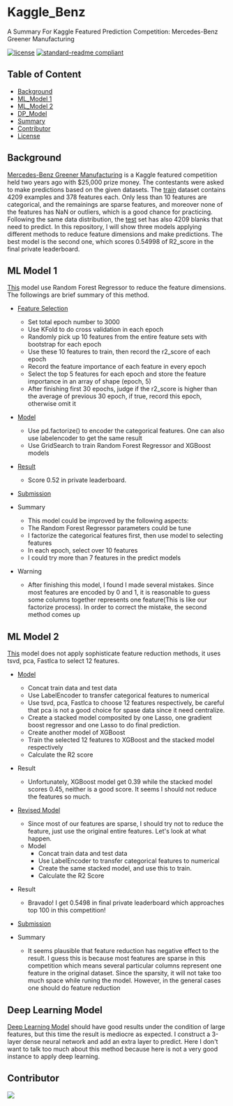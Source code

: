 # Kaggle_Benz
A Summary For Kaggle Featured Prediction Competition: Mercedes-Benz Greener Manufacturing


[![license](https://img.shields.io/github/license/:user/:repo.svg)](LICENSE)
[![standard-readme compliant](https://img.shields.io/badge/readme%20style-standard-brightgreen.svg?style=flat-square)](https://github.com/RichardLitt/standard-readme)

## Table of Content

- [Background](#background)
- [ML_Model 1](#ml-model-1)
- [ML_Model 2](#ml-model-2)
- [DP_Model](#deep-learning-model)
- [Summary](#summary)
- [Contributor](#contributor)
- [License]()

## Background
[Mercedes-Benz Greener Manufacturing](https://www.kaggle.com/c/mercedes-benz-greener-manufacturing/overview) is a Kaggle featured competition held two years ago with $25,000 prize money. The contestants were asked to make predictions based on the given datasets. The [train](/data/train.csv) dataset contains 4209 examples and 378 features each. Only less than 10 features are categorical, and the remainings are sparse features, and moreover none of the features has NaN or outliers, which is a good chance for practicing. Following the same data distribution, the [test](/data/test.csv) set has also 4209 blanks that need to predict. In this repository, I will show three models applying different methods to reduce feature dimensions and make predictions. The best model is the second one, which scores 0.54998 of R2_score in the final private leaderboard.


## ML Model 1
[This](/ML_Model_1) model use Random Forest Regressor to reduce the feature dimensions. The followings are brief summary of this method.
- [Feature Selection](/ML_Model_1/data_review.ipynb)
  - Set total epoch number to 3000
  - Use KFold to do cross validation in each epoch
  - Randomly pick up 10 features from the entire feature sets with bootstrap for each epoch
  - Use these 10 features to train, then record the r2_score of each epoch
  - Record the feature importance of each feature in every epoch
  - Select the top 5 features for each epoch and store the feature importance in an array of shape (epoch, 5) 
  - After finishing first 30 epochs, judge if the r2_score is higher than the average of previous 30 epoch, if true, record this epoch, otherwise omit it
  
- [Model](/ML_Model_1/model.ipynb) 
  - Use pd.factorize() to encoder the categorical features. One can also use labelencoder to get the same result
  - Use GridSearch to train Random Forest Regressor and XGBoost models
- [Result](/ML_Model_1/model_result)
  - Score 0.52 in private leaderboard.
- [Submission](/ML_Model_1/my_submission1.csv)

- Summary
  -  This model could be improved by the following aspects:
    - The Random Forest Regressor parameters could be tune
    - I factorize the categorical features first, then use model to selecting features
    - In each epoch, select over 10 features
    - I could try more than 7 features in the predict models

- Warning
  - After finishing this model, I found I made several mistakes. Since most features are encoded by 0 and 1, it is reasonable to guess some columns together represents one feature(This is like our factorize process). In order to correct the mistake, the second method comes up
  
## ML Model 2
[This](/ML_Model_2) model does not apply sophisticate feature reduction methods, it uses tsvd, pca, FastIca to select 12 features.
- [Model](/ML_Model_2/feature_selection3.ipynb)
  - Concat train data and test data
  - Use LabelEncoder to transfer categorical features to numerical
  - Use tsvd, pca, FastIca to choose 12 features respectively, be careful that pca is not a good choice for spase data since it need centralize.
  - Create a stacked model composited by one Lasso, one gradient boost regressor and one Lasso to do final prediction.
  - Create another model of XGBoost
  - Train the selected 12 features to XGBoost and the stacked model respectively
  - Calculate the R2 score
  
- Result
  - Unfortunately, XGBoost model get 0.39 while the stacked model scores 0.45, neither is a good score. It seems I should not reduce the features so much. 

- [Revised Model](/ML_Model_2/feature_selection4.ipynb)
  - Since most of our features are sparse, I should try not to reduce the feature, just use the original entire features. Let's look at what happen.
  - Model
    - Concat train data and test data
    - Use LabelEncoder to transfer categorical features to numerical
    - Create the same stacked model, and use this to train.
    - Calculate the R2 Score

- Result
  - Bravado! I get 0.5498 in final private leaderboard which approaches top 100 in this competition! 
  
- [Submission](/ML_Model_2/my_submission2.csv)

- Summary 
  - It seems plausible that feature reduction has negative effect to the result. I guess this is because most features are sparse in this competition which means several particular columns represent one feature in the original dataset. Since the sparsity, it will not take too much space while runing the model. However, in the general cases one should do feature reduction
  
## Deep Learning Model
[Deep Learning Model](/feature_selection_deep_learning) should have good results under the condition of large features, but this time the result is mediocre as expected. I construct a 3-layer dense neural network and add an extra layer to predict. Here I don't want to talk too much about this method because here is not a very good instance to apply deep learning.

## Contributor 

<a href="graphs/contributors"><img src="https://avatars2.githubusercontent.com/u/53068274?s=40&v=4" /></a>








